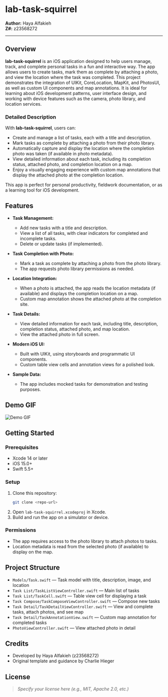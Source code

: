 # lab-task-squirrel

**Author:** Haya Alfakieh  
**Z#:** z23568272

---

## Overview

**lab-task-squirrel** is an iOS application designed to help users manage, track, and complete personal tasks in a fun and interactive way. The app allows users to create tasks, mark them as complete by attaching a photo, and view the location where the task was completed. This project demonstrates the integration of UIKit, CoreLocation, MapKit, and PhotosUI, as well as custom UI components and map annotations. It is ideal for learning about iOS development patterns, user interface design, and working with device features such as the camera, photo library, and location services.

### Detailed Description

With **lab-task-squirrel**, users can:
- Create and manage a list of tasks, each with a title and description.
- Mark tasks as complete by attaching a photo from their photo library.
- Automatically capture and display the location where the completion photo was taken (if available in photo metadata).
- View detailed information about each task, including its completion status, attached photo, and completion location on a map.
- Enjoy a visually engaging experience with custom map annotations that display the attached photo at the completion location.

This app is perfect for personal productivity, fieldwork documentation, or as a learning tool for iOS development.

## Features

- **Task Management:**
  - Add new tasks with a title and description.
  - View a list of all tasks, with clear indicators for completed and incomplete tasks.
  - Delete or update tasks (if implemented).

- **Task Completion with Photo:**
  - Mark a task as complete by attaching a photo from the photo library.
  - The app requests photo library permissions as needed.

- **Location Integration:**
  - When a photo is attached, the app reads the location metadata (if available) and displays the completion location on a map.
  - Custom map annotation shows the attached photo at the completion site.

- **Task Details:**
  - View detailed information for each task, including title, description, completion status, attached photo, and map location.
  - View the attached photo in full screen.

- **Modern iOS UI:**
  - Built with UIKit, using storyboards and programmatic UI components.
  - Custom table view cells and annotation views for a polished look.

- **Sample Data:**
  - The app includes mocked tasks for demonstration and testing purposes.

## Demo GIF

![Demo GIF](Lab1Demo.gif)

## Getting Started

### Prerequisites
- Xcode 14 or later
- iOS 15.0+
- Swift 5.5+

### Setup
1. Clone this repository:
   ```sh
   git clone <repo-url>
   ```
2. Open `lab-task-squirrel.xcodeproj` in Xcode.
3. Build and run the app on a simulator or device.

### Permissions
- The app requires access to the photo library to attach photos to tasks.
- Location metadata is read from the selected photo (if available) to display on the map.

## Project Structure

- `Models/Task.swift` — Task model with title, description, image, and location
- `Task List/TaskListViewController.swift` — Main list of tasks
- `Task List/TaskCell.swift` — Table view cell for displaying a task
- `Task Compose/TaskComposeViewController.swift` — Compose new tasks
- `Task Detail/TaskDetailViewController.swift` — View and complete tasks, attach photos, and see map
- `Task Detail/TaskAnnotationView.swift` — Custom map annotation for completed tasks
- `PhotoViewController.swift` — View attached photo in detail

## Credits
- Developed by Haya Alfakieh (z23568272)
- Original template and guidance by Charlie Hieger

## License

> _Specify your license here (e.g., MIT, Apache 2.0, etc.)_
